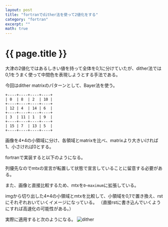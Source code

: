 ```yaml
---
layout: post
title: "fortranでdither法を使って2値化をする"
category: "fortran"
excerpt: ""
math: true
---
```


# {{ page.title }}

大津の2値化ではあるしきい値を持って全体を0,1に分けていたが、dither法では0,1をうまく使って中間色を表現しようとする手法である。

今回はdither matrixのパターンとして、Bayer法を使う。

```
+----+----+----+----+
| 0  | 8  | 2  | 10 |
+----+----+----+----+
| 12 | 4  | 14 | 6  |
+----+----+----+----+
| 3  | 11 | 1  | 9  |
+----+----+----+----+
| 15 | 7  | 13 | 5  |
+----+----+----+----+
```

画像を4\*4の小領域に分け、各領域とmatrixを比べ、matrixより大きいければ1、小さければ0とする。

fortranで実装すると以下のようになる。

<script src="https://gist.github.com/Omochice/18ee43cc97cc9bb9754d2c404bca3f48.js"></script>

列優先なのでmtxの宣言が転置して状態で宣言していることに留意する必要がある。

また、画像と直接比較するため、mtxを`0~maximum`に拡張している。

imgから切り出した4\*4の小領域とmtxを比較して、小領域を0,1で置き換え、rstにそれぞれおいていくイメージになっている。
（直接rstに書き込んでいくようにすれば高速化の可能性がある。）

実際に適用すると次のようになる。
![dither](/gh-pages/images/dither.jpg)
